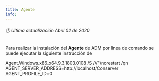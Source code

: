 ```yaml
---
title: Agente
info:
---
```

###### 🕐 Ultima actualización Abril 02 de 2020






Para realizar la instalación del **Agente** de ADM por línea de comando se puede ejecutar la siguiente instrucción de

Agent.Windows.x86_x64.9.3.1803.0108 /S /V"/norestart /qn AGENT_SERVER_ADDRESS=http://localhost/Conserver AGENT_PROFILE_ID=0
